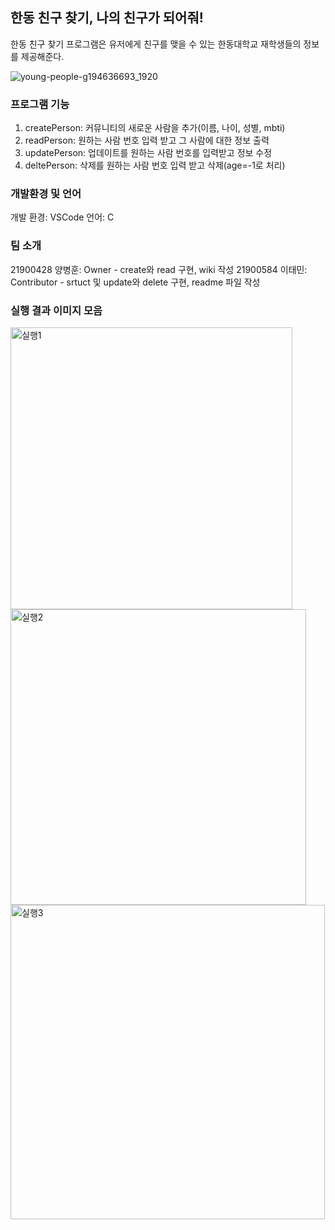 ## 한동 친구 찾기, 나의 친구가 되어줘!
한동 친구 찾기 프로그램은 유저에게 친구를 맺을 수 있는 한동대학교 재학생들의 정보를 제공해준다.


![young-people-g194636693_1920](https://user-images.githubusercontent.com/67420453/166155520-7be66bfe-4ab8-4b52-91c4-6724d47f5dd0.jpg)

### 프로그램 기능
1. createPerson: 커뮤니티의 새로운 사람을 추가(이름, 나이, 성별, mbti)
2. readPerson: 원하는 사람 번호 입력 받고 그 사람에 대한 정보 출력
3. updatePerson: 업데이트를 원하는 사람 번호를 입력받고 정보 수정
4. deltePerson: 삭제를 원하는 사람 번호 입력 받고 삭제(age=-1로 처리)

### 개발환경 및 언어
개발 환경: VSCode
언어: C

### 팀 소개
21900428 양병훈: Owner - create와 read 구현, wiki 작성
21900584 이태민: Contributor - srtuct 및 update와 delete 구현, readme 파일 작성

### 실행 결과 이미지 모음
<img width="451" alt="실행1" src="https://user-images.githubusercontent.com/67420453/167416298-ac6f9827-d763-4766-9833-cfd8eed29f24.png">
<img width="473" alt="실행2" src="https://user-images.githubusercontent.com/67420453/167416311-05062438-5b41-449c-8923-88a737722807.png">
<img width="503" alt="실행3" src="https://user-images.githubusercontent.com/67420453/167416318-08736503-31f2-4e48-83b1-5c5c25ace0db.png">
